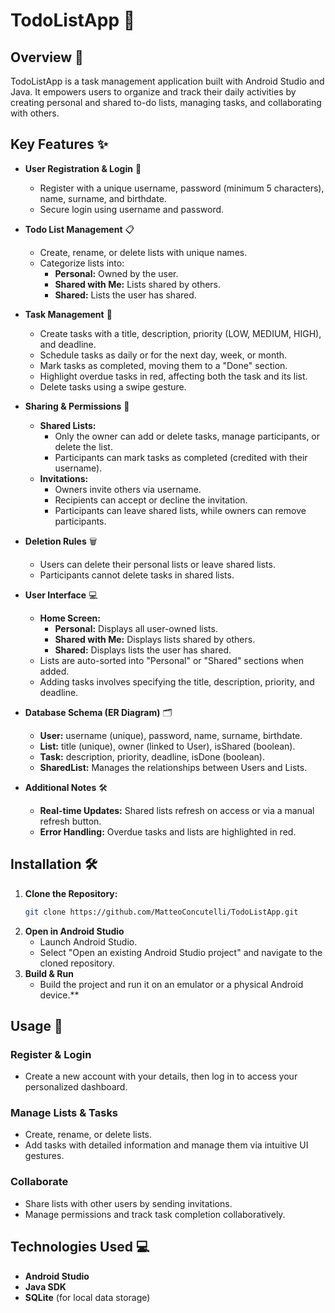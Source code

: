 # TodoListApp 🎯

## Overview 🚀
TodoListApp is a task management application built with Android Studio and Java. It empowers users to organize and track their daily activities by creating personal and shared to-do lists, managing tasks, and collaborating with others.

## Key Features ✨
- **User Registration & Login** 🔐  
  - Register with a unique username, password (minimum 5 characters), name, surname, and birthdate.  
  - Secure login using username and password.

- **Todo List Management** 📋  
  - Create, rename, or delete lists with unique names.  
  - Categorize lists into:  
    - **Personal:** Owned by the user.  
    - **Shared with Me:** Lists shared by others.  
    - **Shared:** Lists the user has shared.

- **Task Management** 📝  
  - Create tasks with a title, description, priority (LOW, MEDIUM, HIGH), and deadline.  
  - Schedule tasks as daily or for the next day, week, or month.  
  - Mark tasks as completed, moving them to a "Done" section.  
  - Highlight overdue tasks in red, affecting both the task and its list.  
  - Delete tasks using a swipe gesture.

- **Sharing & Permissions** 🤝  
  - **Shared Lists:**  
    - Only the owner can add or delete tasks, manage participants, or delete the list.  
    - Participants can mark tasks as completed (credited with their username).  
  - **Invitations:**  
    - Owners invite others via username.  
    - Recipients can accept or decline the invitation.  
    - Participants can leave shared lists, while owners can remove participants.

- **Deletion Rules** 🗑️  
  - Users can delete their personal lists or leave shared lists.  
  - Participants cannot delete tasks in shared lists.

- **User Interface** 💻  
  - **Home Screen:**  
    - **Personal:** Displays all user-owned lists.  
    - **Shared with Me:** Displays lists shared by others.  
    - **Shared:** Displays lists the user has shared.  
  - Lists are auto-sorted into "Personal" or "Shared" sections when added.  
  - Adding tasks involves specifying the title, description, priority, and deadline.

- **Database Schema (ER Diagram)** 🗂️  
  - **User:** username (unique), password, name, surname, birthdate.  
  - **List:** title (unique), owner (linked to User), isShared (boolean).  
  - **Task:** description, priority, deadline, isDone (boolean).  
  - **SharedList:** Manages the relationships between Users and Lists.

- **Additional Notes** 🛠️  
  - **Real-time Updates:** Shared lists refresh on access or via a manual refresh button.  
  - **Error Handling:** Overdue tasks and lists are highlighted in red.

## Installation 🛠️
1. **Clone the Repository:**
   ```bash
   git clone https://github.com/MatteoConcutelli/TodoListApp.git
2. **Open in Android Studio**
    - Launch Android Studio.
    - Select "Open an existing Android Studio project" and navigate to the cloned repository.
3. **Build & Run**
    - Build the project and run it on an emulator or a physical Android device.**

## Usage 📲

### Register & Login
- Create a new account with your details, then log in to access your personalized dashboard.

### Manage Lists & Tasks
- Create, rename, or delete lists.
- Add tasks with detailed information and manage them via intuitive UI gestures.

### Collaborate
- Share lists with other users by sending invitations.
- Manage permissions and track task completion collaboratively.

## Technologies Used 💻
- **Android Studio**
- **Java SDK**
- **SQLite** (for local data storage)
